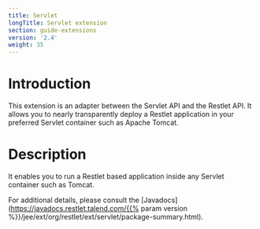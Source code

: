 ```yaml
---
title: Servlet
longTitle: Servlet extension
section: guide-extensions
version: '2.4'
weight: 35
---
```

# Introduction

This extension is an adapter between the Servlet API and the Restlet
API. It allows you to nearly transparently deploy a Restlet application
in your preferred Servlet container such as Apache Tomcat.

# Description

It enables you to run a Restlet based application inside any Servlet
container such as Tomcat.

For additional details, please consult the
[Javadocs](https://javadocs.restlet.talend.com/{{% param version %}}/jee/ext/org/restlet/ext/servlet/package-summary.html).
